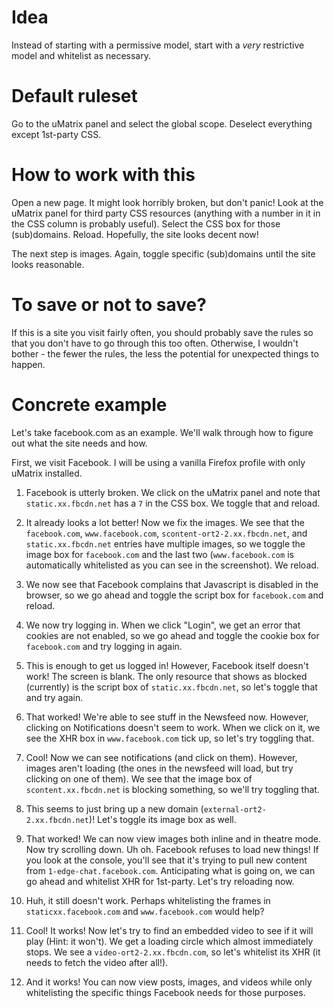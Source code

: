 # Idea
Instead of starting with a permissive model, start with a _very_ restrictive model and whitelist as necessary.

# Default ruleset
Go to the uMatrix panel and select the global scope. Deselect everything except 1st-party CSS.

# How to work with this
Open a new page. It might look horribly broken, but don't panic! Look at the uMatrix panel for third party CSS resources (anything with a number in it in the CSS column is probably useful). Select the CSS box for those (sub)domains. Reload. Hopefully, the site looks decent now!

The next step is images. Again, toggle specific (sub)domains until the site looks reasonable.

# To save or not to save?

If this is a site you visit fairly often, you should probably save the rules so that you don't have to go through this too often. Otherwise, I wouldn't bother - the fewer the rules, the less the potential for unexpected things to happen.

# Concrete example
Let's take facebook.com as an example. We'll walk through how to figure out what the site needs and how.

First, we visit Facebook. I will be using a vanilla Firefox profile with only uMatrix installed.

1. Facebook is utterly broken. We click on the uMatrix panel and note that `static.xx.fbcdn.net` has a `7` in the CSS box. We toggle that and reload.

2. It already looks a lot better! Now we fix the images. We see that the `facebook.com`, `www.facebook.com`, `scontent-ort2-2.xx.fbcdn.net`, and `static.xx.fbcdn.net` entries have multiple images, so we toggle the image box for `facebook.com` and the last two (`www.facebook.com` is automatically whitelisted as you can see in the screenshot). We reload.

3. We now see that Facebook complains that Javascript is disabled in the browser, so we go ahead and toggle the script box for `facebook.com` and reload.

4. We now try logging in. When we click "Login", we get an error that cookies are not enabled, so we go ahead and toggle the cookie box for `facebook.com` and try logging in again.

5. This is enough to get us logged in! However, Facebook itself doesn't work! The screen is blank. The only resource that shows as blocked (currently) is the script box of `static.xx.fbcdn.net`, so let's toggle that and try again.

6. That worked! We're able to see stuff in the Newsfeed now. However, clicking on Notifications doesn't seem to work. When we click on it, we see the XHR box in `www.facebook.com` tick up, so let's try toggling that.

7. Cool! Now we can see notifications (and click on them). However, images aren't loading (the ones in the newsfeed will load, but try clicking on one of them). We see that the image box of `scontent.xx.fbcdn.net` is blocking something, so we'll try toggling that.

8. This seems to just bring up a new domain (`external-ort2-2.xx.fbcdn.net`)! Let's toggle its image box as well.

9. That worked! We can now view images both inline and in theatre mode. Now try scrolling down. Uh oh. Facebook refuses to load new things! If you look at the console, you'll see that it's trying to pull new content from `1-edge-chat.facebook.com`. Anticipating what is going on, we can go ahead and whitelist XHR for 1st-party. Let's try reloading now.

10. Huh, it still doesn't work. Perhaps whitelisting the frames in `staticxx.facebook.com` and `www.facebook.com` would help? 

11. Cool! It works! Now let's try to find an embedded video to see if it will play (Hint: it won't). We get a loading circle which almost immediately stops. We see a `video-ort2-2.xx.fbcdn.com`, so let's whitelist its XHR (it needs to fetch the video after all!).

12. And it works! You can now view posts, images, and videos while only whitelisting the specific things Facebook needs for those purposes.